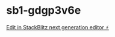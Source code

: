 # sb1-gdgp3v6e

[Edit in StackBlitz next generation editor ⚡️](https://stackblitz.com/~/github.com/BODY9999/sb1-gdgp3v6e)